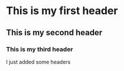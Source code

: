 # This is my first header
## This is my second header
### This is my third header

I just added some headers
